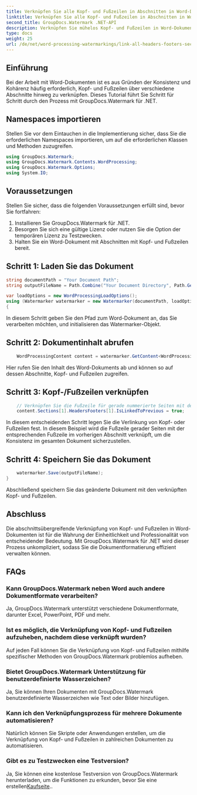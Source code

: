 ```yaml
---
title: Verknüpfen Sie alle Kopf- und Fußzeilen in Abschnitten in Word-Dokumenten
linktitle: Verknüpfen Sie alle Kopf- und Fußzeilen in Abschnitten in Word-Dokumenten
second_title: GroupDocs.Watermark .NET-API
description: Verknüpfen Sie mühelos Kopf- und Fußzeilen in Word-Dokumenten mit GroupDocs.Watermark für .NET. Sorgen Sie mühelos für Konsistenz und Professionalität.
type: docs
weight: 25
url: /de/net/word-processing-watermarkings/link-all-headers-footers-section-word-docs/
---
```

## Einführung
Bei der Arbeit mit Word-Dokumenten ist es aus Gründen der Konsistenz und Kohärenz häufig erforderlich, Kopf- und Fußzeilen über verschiedene Abschnitte hinweg zu verknüpfen. Dieses Tutorial führt Sie Schritt für Schritt durch den Prozess mit GroupDocs.Watermark für .NET.
## Namespaces importieren
Stellen Sie vor dem Eintauchen in die Implementierung sicher, dass Sie die erforderlichen Namespaces importieren, um auf die erforderlichen Klassen und Methoden zuzugreifen.
```csharp
using GroupDocs.Watermark;
using GroupDocs.Watermark.Contents.WordProcessing;
using GroupDocs.Watermark.Options;
using System.IO;
```
## Voraussetzungen
Stellen Sie sicher, dass die folgenden Voraussetzungen erfüllt sind, bevor Sie fortfahren:
1. Installieren Sie GroupDocs.Watermark für .NET.
2. Besorgen Sie sich eine gültige Lizenz oder nutzen Sie die Option der temporären Lizenz zu Testzwecken.
3. Halten Sie ein Word-Dokument mit Abschnitten mit Kopf- und Fußzeilen bereit.
## Schritt 1: Laden Sie das Dokument
```csharp
string documentPath = "Your Document Path";
string outputFileName = Path.Combine("Your Document Directory", Path.GetFileName(documentPath));

var loadOptions = new WordProcessingLoadOptions();
using (Watermarker watermarker = new Watermarker(documentPath, loadOptions))
{
```
In diesem Schritt geben Sie den Pfad zum Word-Dokument an, das Sie verarbeiten möchten, und initialisieren das Watermarker-Objekt.
## Schritt 2: Dokumentinhalt abrufen
```csharp
    WordProcessingContent content = watermarker.GetContent<WordProcessingContent>();
```
Hier rufen Sie den Inhalt des Word-Dokuments ab und können so auf dessen Abschnitte, Kopf- und Fußzeilen zugreifen.
## Schritt 3: Kopf-/Fußzeilen verknüpfen
```csharp
    // Verknüpfen Sie die Fußzeile für gerade nummerierte Seiten mit der entsprechenden Fußzeile im vorherigen Abschnitt
    content.Sections[1].HeadersFooters[1].IsLinkedToPrevious = true;
```
In diesem entscheidenden Schritt legen Sie die Verlinkung von Kopf- oder Fußzeilen fest. In diesem Beispiel wird die Fußzeile gerader Seiten mit der entsprechenden Fußzeile im vorherigen Abschnitt verknüpft, um die Konsistenz im gesamten Dokument sicherzustellen.

## Schritt 4: Speichern Sie das Dokument
```csharp
    watermarker.Save(outputFileName);
}
```
Abschließend speichern Sie das geänderte Dokument mit den verknüpften Kopf- und Fußzeilen.

## Abschluss
Die abschnittsübergreifende Verknüpfung von Kopf- und Fußzeilen in Word-Dokumenten ist für die Wahrung der Einheitlichkeit und Professionalität von entscheidender Bedeutung. Mit GroupDocs.Watermark für .NET wird dieser Prozess unkompliziert, sodass Sie die Dokumentformatierung effizient verwalten können.
## FAQs
### Kann GroupDocs.Watermark neben Word auch andere Dokumentformate verarbeiten?
Ja, GroupDocs.Watermark unterstützt verschiedene Dokumentformate, darunter Excel, PowerPoint, PDF und mehr.
### Ist es möglich, die Verknüpfung von Kopf- und Fußzeilen aufzuheben, nachdem diese verknüpft wurden?
Auf jeden Fall können Sie die Verknüpfung von Kopf- und Fußzeilen mithilfe spezifischer Methoden von GroupDocs.Watermark problemlos aufheben.
### Bietet GroupDocs.Watermark Unterstützung für benutzerdefinierte Wasserzeichen?
Ja, Sie können Ihren Dokumenten mit GroupDocs.Watermark benutzerdefinierte Wasserzeichen wie Text oder Bilder hinzufügen.
### Kann ich den Verknüpfungsprozess für mehrere Dokumente automatisieren?
Natürlich können Sie Skripte oder Anwendungen erstellen, um die Verknüpfung von Kopf- und Fußzeilen in zahlreichen Dokumenten zu automatisieren.
### Gibt es zu Testzwecken eine Testversion?
 Ja, Sie können eine kostenlose Testversion von GroupDocs.Watermark herunterladen, um die Funktionen zu erkunden, bevor Sie eine erstellen[Kaufseite](https://purchase.groupdocs.com/temporary-license/)..